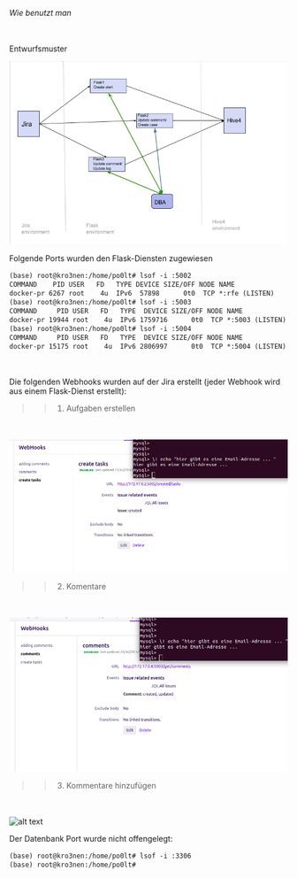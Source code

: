 <i> Wie benutzt man </i>

<br></br>
Entwurfsmuster

![alt text](https://raw.githubusercontent.com/kroen3n/Jira-TheHive4-integration-/master/deutsche_D0k/pics/envir.png)



Folgende Ports wurden den Flask-Diensten zugewiesen 

```
(base) root@kro3nen:/home/po0lt# lsof -i :5002
COMMAND    PID USER   FD   TYPE DEVICE SIZE/OFF NODE NAME
docker-pr 6267 root    4u  IPv6  57898      0t0  TCP *:rfe (LISTEN)
(base) root@kro3nen:/home/po0lt# lsof -i :5003
COMMAND     PID USER   FD   TYPE  DEVICE SIZE/OFF NODE NAME
docker-pr 19944 root    4u  IPv6 1759716      0t0  TCP *:5003 (LISTEN)
(base) root@kro3nen:/home/po0lt# lsof -i :5004
COMMAND     PID USER   FD   TYPE  DEVICE SIZE/OFF NODE NAME
docker-pr 15175 root    4u  IPv6 2806997      0t0  TCP *:5004 (LISTEN)

```

<br></br>
Die folgenden Webhooks wurden auf der Jira erstellt (jeder Webhook wird aus einem Flask-Dienst erstellt):

>>1. Aufgaben erstellen

<br></br>
![alt text](https://raw.githubusercontent.com/kroen3n/Jira-TheHive4-integration-/master/deutsche_D0k/pics/Aufgaben_erstellen.png)

>>2. Komentare 

<br></br>
![alt text](https://raw.githubusercontent.com/kroen3n/Jira-TheHive4-integration-/master/deutsche_D0k/pics/Komentare.png)

>>3. Kommentare hinzufügen

<br></br>
![alt text](https://raw.githubusercontent.com/kroen3n/Jira-TheHive4-integration-/master/deutsche_D0k/pics/Kommentare_hinzufügen.png)


Der Datenbank Port wurde nicht offengelegt:

```
(base) root@kro3nen:/home/po0lt# lsof -i :3306
(base) root@kro3nen:/home/po0lt#
```


